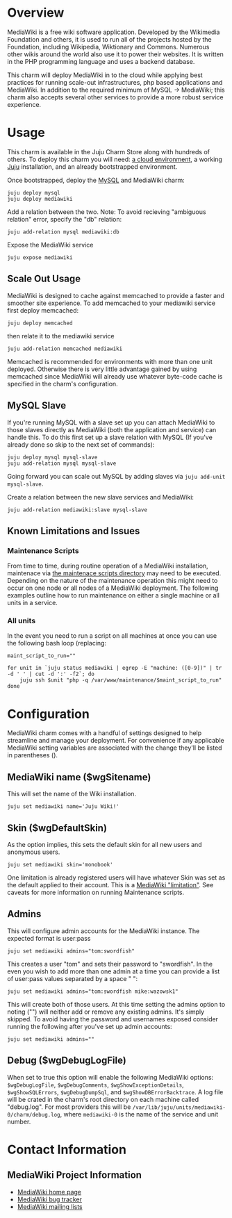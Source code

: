 # Overview

MediaWiki is a free wiki software application. Developed by the Wikimedia Foundation and others, it is used to run all of the projects
hosted by the Foundation, including Wikipedia, Wiktionary and Commons. Numerous other wikis around the world also use it to power their 
websites. It is written in the PHP programming language and uses a backend database.

This charm will deploy MediaWiki in to the cloud while applying best practices for running scale-out infrastructures, php based applications 
and MediaWiki. In addition to the required minimum of MySQL -> MediaWiki; this charm also accepts several other services to provide a more robust service experience.

# Usage

This charm is available in the Juju Charm Store along with hundreds of others. To deploy this charm you will need: [a cloud environment][1], a working [Juju][2] 
installation, and an already bootstrapped environment.

Once bootstrapped, deploy the [MySQL][3] and MediaWiki charm:

    juju deploy mysql
    juju deploy mediawiki

Add a relation between the two. Note: To avoid recieving "ambiguous relation" error, specify the "db" relation:

    juju add-relation mysql mediawiki:db

Expose the MediaWiki service

    juju expose mediawiki

## Scale Out Usage

MediaWiki is designed to cache against memcached to provide a faster and smoother site experience. To add memcached to your mediawiki service first 
deploy memcached:

    juju deploy memcached

then relate it to the mediawiki service

    juju add-relation memcached mediawiki

Memcached is recommended for environments with more than one unit deployed. Otherwise there is very little advantage gained by using memcached since 
MediaWiki will already use whatever byte-code cache is specified in the charm's configuration.

## MySQL Slave

If you're running MySQL with a slave set up you can attach MediaWiki to those slaves directly as MediaWiki (both the application and service) can handle this. To 
do this first set up a slave relation with MySQL (If you've already done so skip to the next set of commands):

    juju deploy mysql mysql-slave
    juju add-relation mysql mysql-slave

Going forward you can scale out MySQL by adding slaves via `juju add-unit mysql-slave`.

Create a relation between the new slave services and MediaWiki:

    juju add-relation mediawiki:slave mysql-slave

## Known Limitations and Issues

### Maintenance Scripts

From time to time, during routine operation of a MediaWiki installation, maintenace via [the maintenace scripts directory][8] may need to be executed. Depending on the nature of the maintenance operation this might need to occur on one node or all nodes of a MediaWiki deployment.
The following examples outline how to run maintenance on either a single machine or all units in a service.

### All units

In the event you need to run a script on all machines at once you can use the following bash loop (replacing:

    maint_script_to_run=""
    
    for unit in `juju status mediawiki | egrep -E "machine: ([0-9])" | tr -d ' ' | cut -d ':' -f2`; do
        juju ssh $unit "php -q /var/www/maintenance/$maint_script_to_run"
    done

# Configuration

MediaWiki charm comes with a handful of settings designed to help streamline and manage your deployment. For convenience if any applicable MediaWiki setting variables are 
associated with the change they'll be listed in parentheses ().

## MediaWiki name ($wgSitename)

This will set the name of the Wiki installation.

    juju set mediawiki name='Juju Wiki!'

## Skin ($wgDefaultSkin)

As the option implies, this sets the default skin for all new users and anonymous users.

    juju set mediawiki skin='monobook'

One limitation is already registered users will have whatever Skin was set as the default applied to their account. This is a [MediaWiki "limitation"][4]. See caveats 
for more information on running Maintenance scripts.

## Admins

This will configure admin accounts for the MediaWiki instance. The expected format is user:pass

    juju set mediawiki admins="tom:swordfish"

This creates a user "tom" and sets their password to "swordfish". In the even you wish to add more than one admin at a time you can provide a list of user:pass values separated by a space " ":

    juju set mediawiki admins="tom:swordfish mike:wazowsk1"

This will create both of those users. At this time setting the admins option to noting ("") will neither add or remove any existing admins. It's simply skipped. To avoid having the password and usernames exposed consider running the following after you've set up admin accounts:

    juju set mediawiki admins=""

## Debug ($wgDebugLogFile)

When set to true this option will enable the following MediaWiki options: `$wgDebugLogFile`, `$wgDebugComments`, `$wgShowExceptionDetails`, `$wgShowSQLErrors`, `$wgDebugDumpSql`, and `$wgShowDBErrorBacktrace`. A log file will be crated in the charm's root directory on each machine called "debug.log". For most providers this will be `/var/lib/juju/units/mediawiki-0/charm/debug.log`, where `mediawiki-0` is the name of the service and unit number.

# Contact Information

## MediaWiki Project Information

- [MediaWiki home page](http://www.mediawiki.org)
- [MediaWiki bug tracker](http://www.mediawiki.org/wiki/Bugzilla)
- [MediaWiki mailing lists](http://www.mediawiki.org/wiki/Mailing_lists)

[1]: https://juju.ubuntu.com/docs/getting-started.html
[2]: https://juju.ubuntu.com/docs/getting-started.html#installation
[3]: http://jujucharms.com/charms/precise/mysql
[4]: http://www.mediawiki.org/wiki/Manual:$wgDefaultSkin
[5]: http://packages.ubuntu.com/precise/mediawiki
[6]: http://www.mediawiki.org/wiki/Download_from_Git
[7]: https://integration.mediawiki.org/nightly/mediawiki/core/?C=M;O=D
[8]: http://www.mediawiki.org/wiki/Manual:Maintenance_scripts
[9]: http://askubuntu.com/questions/152428/how-to-ssh-into-local-juju-instance
